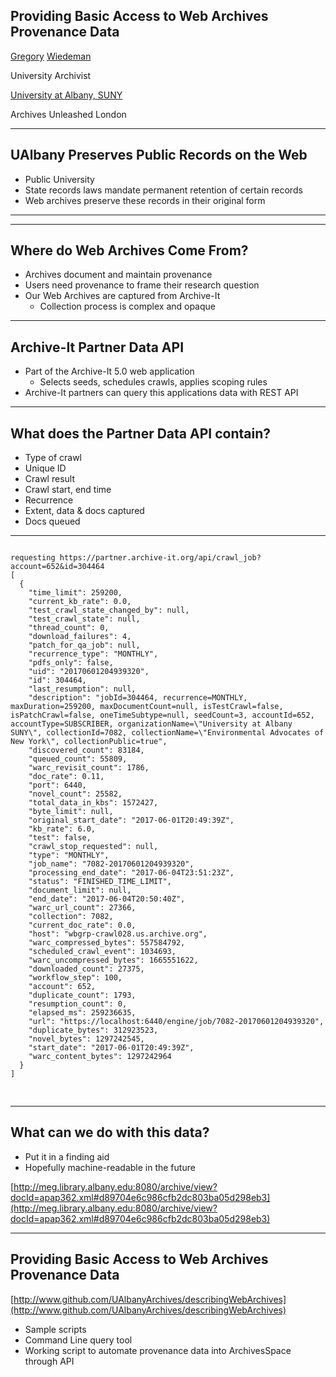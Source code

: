## Providing Basic Access to Web Archives Provenance Data

[Gregory](http://www.gregwiedeman.com) [Wiedeman](https://twitter.com/GregWiedeman)

University Archivist

[University at Albany, SUNY](http://library.albany.edu/archive/)

Archives Unleashed London

---

## UAlbany Preserves Public Records on the Web

* Public University
* State records laws mandate permanent retention of certain records
* Web archives preserve these records in their original form

---

<!-- .slide: data-background="img/undergradBulletin.png" -->

---

## Where do Web Archives Come From?

* Archives document and maintain provenance
* Users need provenance to frame their research question
* Our Web Archives are captured from Archive-It
	* Collection process is complex and opaque

---

## Archive-It Partner Data API

* Part of the Archive-It 5.0 web application
	* Selects seeds, schedules crawls, applies scoping rules
* Archive-It partners can query this applications data with REST API 

---

## What does the Partner Data API contain?

* Type of crawl
* Unique ID
* Crawl result
* Crawl start, end time
* Recurrence
* Extent, data & docs captured
* Docs queued

---

<pre>
<code>
requesting https://partner.archive-it.org/api/crawl_job?account=652&id=304464
[
  {
    "time_limit": 259200, 
    "current_kb_rate": 0.0, 
    "test_crawl_state_changed_by": null, 
    "test_crawl_state": null, 
    "thread_count": 0, 
    "download_failures": 4, 
    "patch_for_qa_job": null, 
    "recurrence_type": "MONTHLY", 
    "pdfs_only": false, 
    "uid": "20170601204939320", 
    "id": 304464, 
    "last_resumption": null, 
    "description": "jobId=304464, recurrence=MONTHLY, maxDuration=259200, maxDocumentCount=null, isTestCrawl=false, isPatchCrawl=false, oneTimeSubtype=null, seedCount=3, accountId=652, accountType=SUBSCRIBER, organizationName=\"University at Albany SUNY\", collectionId=7082, collectionName=\"Environmental Advocates of New York\", collectionPublic=true", 
    "discovered_count": 83184, 
    "queued_count": 55809, 
    "warc_revisit_count": 1786, 
    "doc_rate": 0.11, 
    "port": 6440, 
    "novel_count": 25582, 
    "total_data_in_kbs": 1572427, 
    "byte_limit": null, 
    "original_start_date": "2017-06-01T20:49:39Z", 
    "kb_rate": 6.0, 
    "test": false, 
    "crawl_stop_requested": null, 
    "type": "MONTHLY", 
    "job_name": "7082-20170601204939320", 
    "processing_end_date": "2017-06-04T23:51:23Z", 
    "status": "FINISHED_TIME_LIMIT", 
    "document_limit": null, 
    "end_date": "2017-06-04T20:50:40Z", 
    "warc_url_count": 27366, 
    "collection": 7082, 
    "current_doc_rate": 0.0, 
    "host": "wbgrp-crawl028.us.archive.org", 
    "warc_compressed_bytes": 557584792, 
    "scheduled_crawl_event": 1034693, 
    "warc_uncompressed_bytes": 1665551622, 
    "downloaded_count": 27375, 
    "workflow_step": 100, 
    "account": 652, 
    "duplicate_count": 1793, 
    "resumption_count": 0, 
    "elapsed_ms": 259236635, 
    "url": "https://localhost:6440/engine/job/7082-20170601204939320", 
    "duplicate_bytes": 312923523, 
    "novel_bytes": 1297242545, 
    "start_date": "2017-06-01T20:49:39Z", 
    "warc_content_bytes": 1297242964
  }
]

</code>
</pre>

---

## What can we do with this data?

* Put it in a finding aid
* Hopefully machine-readable in the future

[http://meg.library.albany.edu:8080/archive/view?docId=apap362.xml#d89704e6c986cfb2dc803ba05d298eb3](http://meg.library.albany.edu:8080/archive/view?docId=apap362.xml#d89704e6c986cfb2dc803ba05d298eb3)

---

## Providing Basic Access to Web Archives Provenance Data

[http://www.github.com/UAlbanyArchives/describingWebArchives](http://www.github.com/UAlbanyArchives/describingWebArchives)

* Sample scripts
* Command Line query tool
* Working script to automate provenance data into ArchivesSpace through API